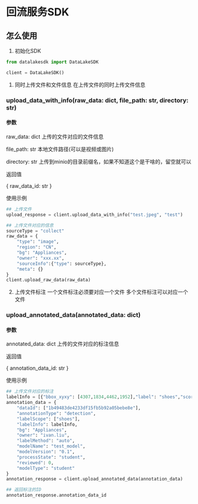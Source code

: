 # 回流服务SDK

## 怎么使用

1. 初始化SDK

```PYTHON
from datalakesdk import DataLakeSDK

client = DataLakeSDK()
```
1. 同时上传文件和文件信息
在上传文件的同时上传文件信息

### upload_data_with_info(raw_data: dict, file_path: str, directory: str)

#### 参数 
raw_data: dict 上传的文件对应的文件信息

file_path: str 本地文件路径(可以是视频或图片)

directory: str 上传到minio的目录前缀名，如果不知道这个是干啥的，留空就可以

返回值

{
    raw_data_id: str
}

使用示例
```python
## 上传文件
upload_response = client.upload_data_with_info("test.jpeg", "test")

## 上传文件对应的信息
sourceType = "collect"
raw_data = {
    "type": "image",
    "region": "CN",
    "bg": "Appliances",
    "owner": "xxx.xx",
    "sourceInfo":{"type": sourceType},
    "meta": {}
}
client.upload_raw_data(raw_data)
```

2. 上传文件标注
一个文件标注必须要对应一个文件
多个文件标注可以对应一个文件

### upload_annotated_data(annotated_data: dict)

#### 参数 
annotated_data: dict 上传的文件对应的标注信息

返回值

{
    annotation_data_id: str
}

使用示例
```python
## 上传文件对应的标注
labelInfo = [{"bbox_xyxy": [4307,1834,4462,1952],"label": "shoes","score": 0.3,"labelType": 0}]
annotation_data = {
    "dataId": ["1b49483de4233df15fb5b92a05bebe8e"],
    "annotationType": "detection",
    "labelScope": ["shoes"],
    "labelInfo": labelInfo,
    "bg": "Appliances",
    "owner": "ivan.liu",
    "labelMethod": "auto",
    "modelName": "test_model",
    "modelVersion": "0.1",
    "processState": "student",
    "reviewed": 0,
    "modelType": "student"
}
annotation_response = client.upload_annotated_data(annotation_data)

## 返回标注的ID
annotation_response.annotation_data_id
```